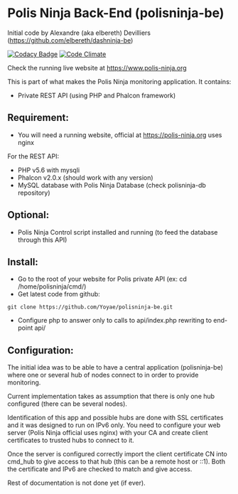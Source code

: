 # Polis Ninja Back-End (polisninja-be)

Initial code by Alexandre (aka elbereth) Devilliers (https://github.com/elbereth/dashninja-be)

[![Codacy Badge](https://api.codacy.com/project/badge/Grade/f4a2d60364cd4c1cb34c81e23453f62a)](https://www.codacy.com/app/Yoyae/polisninja-be?utm_source=github.com&amp;utm_medium=referral&amp;utm_content=Yoyae/polisninja-be&amp;utm_campaign=Badge_Grade)
[![Code Climate](https://codeclimate.com/github/Yoyae/polisninja-be/badges/gpa.svg)](https://codeclimate.com/github/Yoyae/polisninja-be)

Check the running live website at https://www.polis-ninja.org

This is part of what makes the Polis Ninja monitoring application.
It contains:
- Private REST API (using PHP and Phalcon framework)

## Requirement:
* You will need a running website, official at https://polis-ninja.org uses nginx

For the REST API:
* PHP v5.6 with mysqli
* Phalcon v2.0.x (should work with any version)
* MySQL database with Polis Ninja Database (check polisninja-db repository)

## Optional:
* Polis Ninja Control script installed and running (to feed the database through this API)

## Install:
* Go to the root of your website for Polis private API (ex: cd /home/polisninja/cmd/)
* Get latest code from github:
```shell
git clone https://github.com/Yoyae/polisninja-be.git
```

* Configure php to answer only to calls to api/index.php rewriting to end-point api/

## Configuration:
The initial idea was to be able to have a central application (polisninja-be) where one or several hub of nodes connect to in order to provide monitoring.

Current implementation takes as assumption that there is only one hub configured (there can be several nodes).

Identification of this app and possible hubs are done with SSL certificates and it was designed to run on IPv6 only.
You need to configure your web server (Polis Ninja official uses nginx) with your CA and create client certificates to trusted hubs to connect to it.

Once the server is configured correctly import the client certificate CN into cmd_hub to give access to that hub (this can be a remote host or ::1). Both the certificate and IPv6 are checked to match and give access.

Rest of documentation is not done yet (if ever).

